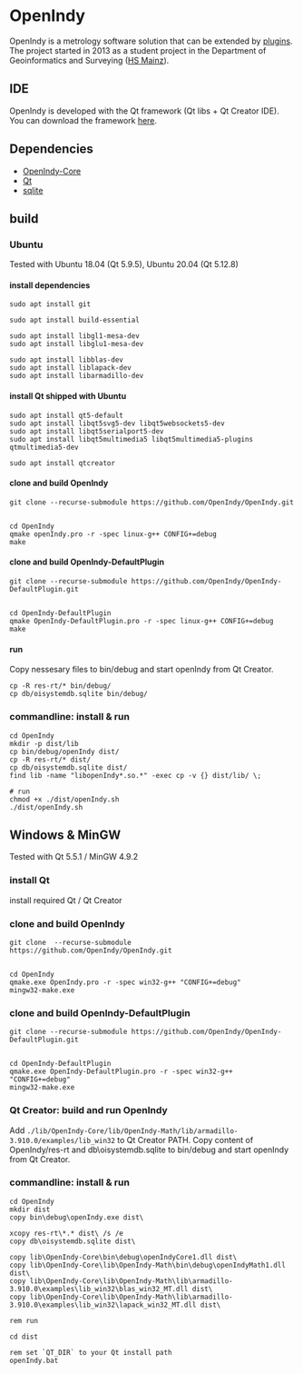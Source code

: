 # OpenIndy

OpenIndy is a metrology software solution that can be extended by [plugins](https://github.com/OpenIndy/OiPluginTemplate). The project started in 2013 as a student project in the Department of Geoinformatics and Surveying ([HS Mainz](https://www.hs-mainz.de/)).

## IDE

OpenIndy is developed with the Qt framework (Qt libs + Qt Creator IDE). You can download the framework [here](http://qt-project.org/downloads).

## Dependencies

- [OpenIndy-Core](https://github.com/OpenIndy/OpenIndy-Core)
- [Qt](http://qt-project.org)
- [sqlite](https://sqlite.org)

## build

### Ubuntu

Tested with Ubuntu 18.04 (Qt 5.9.5), Ubuntu 20.04 (Qt 5.12.8)

#### install dependencies

    sudo apt install git

    sudo apt install build-essential

    sudo apt install libgl1-mesa-dev
    sudo apt install libglu1-mesa-dev

    sudo apt install libblas-dev
    sudo apt install liblapack-dev
    sudo apt install libarmadillo-dev

#### install Qt shipped with Ubuntu

    sudo apt install qt5-default
    sudo apt install libqt5svg5-dev libqt5websockets5-dev
    sudo apt install libqt5serialport5-dev
    sudo apt install libqt5multimedia5 libqt5multimedia5-plugins qtmultimedia5-dev

    sudo apt install qtcreator

#### clone and build OpenIndy

    git clone --recurse-submodule https://github.com/OpenIndy/OpenIndy.git


    cd OpenIndy
    qmake openIndy.pro -r -spec linux-g++ CONFIG+=debug
    make

#### clone and build OpenIndy-DefaultPlugin

    git clone --recurse-submodule https://github.com/OpenIndy/OpenIndy-DefaultPlugin.git


    cd OpenIndy-DefaultPlugin
    qmake OpenIndy-DefaultPlugin.pro -r -spec linux-g++ CONFIG+=debug
    make

#### run

Copy nessesary files to bin/debug and start openIndy from Qt Creator.

    cp -R res-rt/* bin/debug/
    cp db/oisystemdb.sqlite bin/debug/

### commandline: install & run

    cd OpenIndy
    mkdir -p dist/lib
    cp bin/debug/openIndy dist/
    cp -R res-rt/* dist/
    cp db/oisystemdb.sqlite dist/
    find lib -name "libopenIndy*.so.*" -exec cp -v {} dist/lib/ \;

    # run
    chmod +x ./dist/openIndy.sh
    ./dist/openIndy.sh

## Windows & MinGW

Tested with Qt 5.5.1 / MinGW 4.9.2

### install Qt

install required  Qt / Qt Creator

### clone and build OpenIndy

    git clone  --recurse-submodule https://github.com/OpenIndy/OpenIndy.git


    cd OpenIndy
    qmake.exe OpenIndy.pro -r -spec win32-g++ "CONFIG+=debug"
    mingw32-make.exe

### clone and build OpenIndy-DefaultPlugin

    git clone --recurse-submodule https://github.com/OpenIndy/OpenIndy-DefaultPlugin.git


    cd OpenIndy-DefaultPlugin
    qmake.exe OpenIndy-DefaultPlugin.pro -r -spec win32-g++ "CONFIG+=debug"
    mingw32-make.exe

### Qt Creator: build and run OpenIndy

Add `./lib/OpenIndy-Core/lib/OpenIndy-Math/lib/armadillo-3.910.0/examples/lib_win32` to Qt Creator PATH.
Copy content of OpenIndy/res-rt and db\oisystemdb.sqlite to bin/debug and start openIndy from Qt Creator.

### commandline: install & run

    cd OpenIndy
    mkdir dist
    copy bin\debug\openIndy.exe dist\

    xcopy res-rt\*.* dist\ /s /e
    copy db\oisystemdb.sqlite dist\

    copy lib\OpenIndy-Core\bin\debug\openIndyCore1.dll dist\
    copy lib\OpenIndy-Core\lib\OpenIndy-Math\bin\debug\openIndyMath1.dll dist\
    copy lib\OpenIndy-Core\lib\OpenIndy-Math\lib\armadillo-3.910.0\examples\lib_win32\blas_win32_MT.dll dist\
    copy lib\OpenIndy-Core\lib\OpenIndy-Math\lib\armadillo-3.910.0\examples\lib_win32\lapack_win32_MT.dll dist\

    rem run

    cd dist

    rem set `QT_DIR` to your Qt install path
    openIndy.bat
